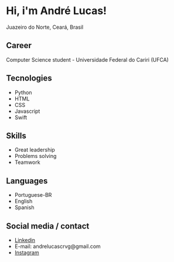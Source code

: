 <h1>Hi, i'm André Lucas!</h1>

Juazeiro do Norte, Ceará, Brasil

## Career

Computer Science student - Universidade Federal do Cariri (UFCA)

## Tecnologies
<ul>
  <li>Python</li>
  <li>HTML</li>
  <li>CSS</li>
  <li>Javascript</li>
  <li>Swift</li>
</ul>

## Skills

<ul>
  <li>Great leadership</li>
  <li>Problems solving</li>
  <li>Teamwork</li>
</ul>

## Languages

<ul>
  <li>Portuguese-BR</li>
  <li>English</li>
  <li>Spanish</li>
</ul>

## Social media / contact

<ul>
  <li><a href='https://www.linkedin.com/in/andré-lima-6a03a6304/'>Linkedin</a></li>
  <li>E-mail: andrelucascrvg@gmail.com</li>
  <li><a href='https://www.instagram.com/lucascrvg23/'>Instagram</a></li>
</ul>
